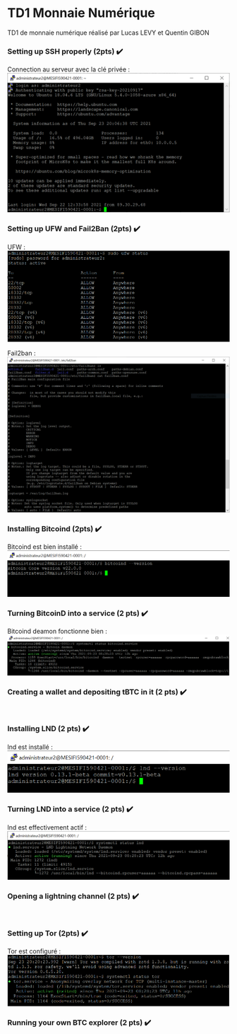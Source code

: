 # TD1 Monnaie Numérique

TD1 de monnaie numérique réalisé par Lucas LEVY et Quentin GIBON
<br>

### Setting up SSH properly (2pts) ✔️
Connection au serveur avec la clé privée :
![](img/sshauth.png)
<br>

### Setting up UFW and Fail2Ban (2pts) ✔️
UFW :
![](img/ufw.png)

Fail2ban :
![](img/fail2ban.png)
<br>

### Installing Bitcoind (2pts) ✔️
Bitcoind est bien installé :
![](img/bitcoindInstallation.png)
<br>

### Turning BitcoinD into a service (2 pts) ✔️
Bitcoind deamon fonctionne bien :
![](img/bitcoindServiceStatus.png)
<br>

### Creating a wallet and depositing tBTC in it (2 pts) ✔️
<br>

### Installing LND (2 pts) ✔️
lnd est installé :
![](img/lndInstalled.png)
<br>

### Turning LND into a service (2 pts) ✔️
lnd est effectivement actif :
![](img/lndStatus.png)
<br>

### Opening a lightning channel (2 pts) ✔️
<br>

### Setting up Tor (2pts) ✔️
Tor est configuré :
![](img/tor.png)
<br>

### Running your own BTC explorer (2 pts) ✔️